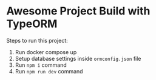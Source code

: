 # Awesome Project Build with TypeORM

Steps to run this project:

1. Run docker compose up
2. Setup database settings inside `ormconfig.json` file
3. Run `npm i` command
4. Run `npm run dev` command
